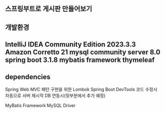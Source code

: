 스프링부트로 게시판 만들어보기
-------------------------------
개발환경
---------------------------------------
IntelliJ IDEA Community Edition 2023.3.3
Amazon Corretto 21
mysql community server 8.0
spring boot 3.1.8
mybatis framework
thymeleaf
-------------------------------
dependencies
-------------------------------
Spring Web
MVC 패턴 구현을 위한
Lombok
Spring Boot DevTools
코드 수정시 자동으로 서버 재시작
DB 연동시(뒷부분에서 추가 예정)

MyBatis Framework
MySQL Driver
